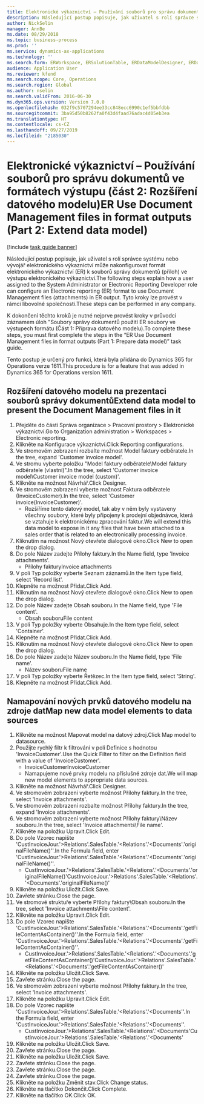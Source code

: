 ```yaml
---
title: Elektronické výkaznictví – Používání souborů pro správu dokumentů ve formátech výstupu (část 2 - Rozšíření datového modelu)
description: Následující postup popisuje, jak uživatel s rolí správce systému nebo vývojář elektronického výkaznictví může nakonfigurovat formát elektronického výkaznictví (ER) k souborů správy dokumentů (příloh) ve výstupu elektronického výkaznictví.
author: NickSelin
manager: AnnBe
ms.date: 08/29/2018
ms.topic: business-process
ms.prod: ''
ms.service: dynamics-ax-applications
ms.technology: ''
ms.search.form: ERWorkspace, ERSolutionTable, ERDataModelDesigner, ERDataModelContentsItemCreationDialog, ERModelMappingTable, ERModelMappingDesigner, ERExpressionDesignerFormula
audience: Application User
ms.reviewer: kfend
ms.search.scope: Core, Operations
ms.search.region: Global
ms.author: nselin
ms.search.validFrom: 2016-06-30
ms.dyn365.ops.version: Version 7.0.0
ms.openlocfilehash: 032f9c5707294ee33cc848ecc6990c1ef5bbfdbb
ms.sourcegitcommit: 3ba95d50b8262fa0f43d4faad76adac4d05eb3ea
ms.translationtype: HT
ms.contentlocale: cs-CZ
ms.lasthandoff: 09/27/2019
ms.locfileid: "2185030"
---
```

# <a name="er-use-document-management-files-in-format-outputs-part-2-extend-data-model"></a><span data-ttu-id="dd750-103">Elektronické výkaznictví – Používání souborů pro správu dokumentů ve formátech výstupu (část 2: Rozšíření datového modelu)</span><span class="sxs-lookup"><span data-stu-id="dd750-103">ER Use Document Management files in format outputs (Part 2: Extend data model)</span></span>

[!include [task guide banner](../../includes/task-guide-banner.md)]

<span data-ttu-id="dd750-104">Následující postup popisuje, jak uživatel s rolí správce systému nebo vývojář elektronického výkaznictví může nakonfigurovat formát elektronického výkaznictví (ER) k souborů správy dokumentů (příloh) ve výstupu elektronického výkaznictví.</span><span class="sxs-lookup"><span data-stu-id="dd750-104">The following steps explain how a user assigned to the System Administrator or Electronic Reporting Developer role can configure an Electronic reporting (ER) format to use Document Management files (attachments) in ER output.</span></span> <span data-ttu-id="dd750-105">Tyto kroky lze provést v rámci libovolné společnosti.</span><span class="sxs-lookup"><span data-stu-id="dd750-105">These steps can be performed in any company.</span></span>

<span data-ttu-id="dd750-106">K dokončení těchto kroků je nutné nejprve provést kroky v průvodci záznamem úloh "Soubory správy dokumentů použití ER soubory ve výstupech formátu (Část 1: Příprava datového modelu).</span><span class="sxs-lookup"><span data-stu-id="dd750-106">To complete these steps, you must first complete the steps in the “ER Use Document Management files in format outputs (Part 1: Prepare data model)” task guide.</span></span>

<span data-ttu-id="dd750-107">Tento postup je určený pro funkci, která byla přidána do Dynamics 365 for Operations verze 1611.</span><span class="sxs-lookup"><span data-stu-id="dd750-107">This procedure is for a feature that was added in Dynamics 365 for Operations version 1611.</span></span>


## <a name="extend-data-model-to-present-the-document-management-files-in-it"></a><span data-ttu-id="dd750-108">Rozšíření datového modelu na prezentaci souborů správy dokumentů</span><span class="sxs-lookup"><span data-stu-id="dd750-108">Extend data model to present the Document Management files in it</span></span>
1. <span data-ttu-id="dd750-109">Přejděte do části Správa organizace > Pracovní prostory > Elektronické výkaznictví.</span><span class="sxs-lookup"><span data-stu-id="dd750-109">Go to Organization administration > Workspaces > Electronic reporting.</span></span>
2. <span data-ttu-id="dd750-110">Klikněte na Konfigurace výkaznictví.</span><span class="sxs-lookup"><span data-stu-id="dd750-110">Click Reporting configurations.</span></span>
3. <span data-ttu-id="dd750-111">Ve stromovém zobrazení rozbalte možnost Model faktury odběratele.</span><span class="sxs-lookup"><span data-stu-id="dd750-111">In the tree, expand 'Customer invoice model'.</span></span>
4. <span data-ttu-id="dd750-112">Ve stromu vyberte položku "Model faktury odběratele\Model faktury odběratele (vlastní)".</span><span class="sxs-lookup"><span data-stu-id="dd750-112">In the tree, select 'Customer invoice model\Customer invoice model (custom)'.</span></span>
5. <span data-ttu-id="dd750-113">Klikněte na možnost Návrhář.</span><span class="sxs-lookup"><span data-stu-id="dd750-113">Click Designer.</span></span>
6. <span data-ttu-id="dd750-114">Ve stromovém zobrazení vyberte možnost Faktura odběratele (InvoiceCustomer).</span><span class="sxs-lookup"><span data-stu-id="dd750-114">In the tree, select 'Customer invoice(InvoiceCustomer)'.</span></span>
    * <span data-ttu-id="dd750-115">Rozšíříme tento datový model, tak aby v něm byly vystaveny všechny soubory, které byly připojeny k prodejní objednávce, která se vztahuje k elektronickému zpracování faktur.</span><span class="sxs-lookup"><span data-stu-id="dd750-115">We will extend this data model to expose in it any files that have been attached to a sales order that is related to an electronically processing invoice.</span></span>  
7. <span data-ttu-id="dd750-116">Kliknutím na možnost Nový otevřete dialogové okno.</span><span class="sxs-lookup"><span data-stu-id="dd750-116">Click New to open the drop dialog.</span></span>
8. <span data-ttu-id="dd750-117">Do pole Název zadejte Přílohy faktury.</span><span class="sxs-lookup"><span data-stu-id="dd750-117">In the Name field, type 'Invoice attachments'.</span></span>
    * <span data-ttu-id="dd750-118">Přílohy faktury</span><span class="sxs-lookup"><span data-stu-id="dd750-118">Invoice attachments</span></span>  
9. <span data-ttu-id="dd750-119">V poli Typ položky vyberte Seznam záznamů.</span><span class="sxs-lookup"><span data-stu-id="dd750-119">In the Item type field, select 'Record list'.</span></span>
10. <span data-ttu-id="dd750-120">Klepněte na možnost Přidat.</span><span class="sxs-lookup"><span data-stu-id="dd750-120">Click Add.</span></span>
11. <span data-ttu-id="dd750-121">Kliknutím na možnost Nový otevřete dialogové okno.</span><span class="sxs-lookup"><span data-stu-id="dd750-121">Click New to open the drop dialog.</span></span>
12. <span data-ttu-id="dd750-122">Do pole Název zadejte Obsah souboru.</span><span class="sxs-lookup"><span data-stu-id="dd750-122">In the Name field, type 'File content'.</span></span>
    * <span data-ttu-id="dd750-123">Obsah souboru</span><span class="sxs-lookup"><span data-stu-id="dd750-123">File content</span></span>  
13. <span data-ttu-id="dd750-124">V poli Typ položky vyberte Obsahuje.</span><span class="sxs-lookup"><span data-stu-id="dd750-124">In the Item type field, select 'Container'.</span></span>
14. <span data-ttu-id="dd750-125">Klepněte na možnost Přidat.</span><span class="sxs-lookup"><span data-stu-id="dd750-125">Click Add.</span></span>
15. <span data-ttu-id="dd750-126">Kliknutím na možnost Nový otevřete dialogové okno.</span><span class="sxs-lookup"><span data-stu-id="dd750-126">Click New to open the drop dialog.</span></span>
16. <span data-ttu-id="dd750-127">Do pole Název zadejte Název souboru.</span><span class="sxs-lookup"><span data-stu-id="dd750-127">In the Name field, type 'File name'.</span></span>
    * <span data-ttu-id="dd750-128">Název souboru</span><span class="sxs-lookup"><span data-stu-id="dd750-128">File name</span></span>  
17. <span data-ttu-id="dd750-129">V poli Typ položky vyberte Řetězec.</span><span class="sxs-lookup"><span data-stu-id="dd750-129">In the Item type field, select 'String'.</span></span>
18. <span data-ttu-id="dd750-130">Klepněte na možnost Přidat.</span><span class="sxs-lookup"><span data-stu-id="dd750-130">Click Add.</span></span>

## <a name="map-new-data-model-elements-to-data-sources"></a><span data-ttu-id="dd750-131">Namapování nových prvků datového modelu na zdroje dat</span><span class="sxs-lookup"><span data-stu-id="dd750-131">Map new data model elements to data sources</span></span>
1. <span data-ttu-id="dd750-132">Klikněte na možnost Mapovat model na datový zdroj.</span><span class="sxs-lookup"><span data-stu-id="dd750-132">Click Map model to datasource.</span></span>
2. <span data-ttu-id="dd750-133">Použijte rychlý filtr k filtrování v poli Definice s hodnotou 'InvoiceCustomer'.</span><span class="sxs-lookup"><span data-stu-id="dd750-133">Use the Quick Filter to filter on the Definition field with a value of 'InvoiceCustomer'.</span></span>
    * <span data-ttu-id="dd750-134">InvoiceCustomer</span><span class="sxs-lookup"><span data-stu-id="dd750-134">InvoiceCustomer</span></span>  
    * <span data-ttu-id="dd750-135">Namapujeme nové prvky modelu na příslušné zdroje dat.</span><span class="sxs-lookup"><span data-stu-id="dd750-135">We will map new model elements to appropriate data sources.</span></span>  
3. <span data-ttu-id="dd750-136">Klikněte na možnost Návrhář.</span><span class="sxs-lookup"><span data-stu-id="dd750-136">Click Designer.</span></span>
4. <span data-ttu-id="dd750-137">Ve stromovém zobrazení vyberte možnost Přílohy faktury.</span><span class="sxs-lookup"><span data-stu-id="dd750-137">In the tree, select 'Invoice attachments'.</span></span>
5. <span data-ttu-id="dd750-138">Ve stromovém zobrazení rozbalte možnost Přílohy faktury.</span><span class="sxs-lookup"><span data-stu-id="dd750-138">In the tree, expand 'Invoice attachments'.</span></span>
6. <span data-ttu-id="dd750-139">Ve stromovém zobrazení vyberte možnost Přílohy faktury\Název souboru.</span><span class="sxs-lookup"><span data-stu-id="dd750-139">In the tree, select 'Invoice attachments\File name'.</span></span>
7. <span data-ttu-id="dd750-140">Klikněte na položku Upravit.</span><span class="sxs-lookup"><span data-stu-id="dd750-140">Click Edit.</span></span>
8. <span data-ttu-id="dd750-141">Do pole Vzorec napište 'CustInvoiceJour.'>Relations'.SalesTable.'<Relations'.'<Documents'.'originalFileName()''.</span><span class="sxs-lookup"><span data-stu-id="dd750-141">In the Formula field, enter 'CustInvoiceJour.'>Relations'.SalesTable.'<Relations'.'<Documents'.'originalFileName()''.</span></span>
    * <span data-ttu-id="dd750-142">CustInvoiceJour.'>Relations'.SalesTable.'<Relations'.'<Documents'.'originalFileName()'</span><span class="sxs-lookup"><span data-stu-id="dd750-142">CustInvoiceJour.'>Relations'.SalesTable.'<Relations'.'<Documents'.'originalFileName()'</span></span>  
9. <span data-ttu-id="dd750-143">Klikněte na položku Uložit.</span><span class="sxs-lookup"><span data-stu-id="dd750-143">Click Save.</span></span>
10. <span data-ttu-id="dd750-144">Zavřete stránku.</span><span class="sxs-lookup"><span data-stu-id="dd750-144">Close the page.</span></span>
11. <span data-ttu-id="dd750-145">Ve stromové struktuře vyberte Přílohy faktury\Obsah souboru.</span><span class="sxs-lookup"><span data-stu-id="dd750-145">In the tree, select 'Invoice attachments\File content'.</span></span>
12. <span data-ttu-id="dd750-146">Klikněte na položku Upravit.</span><span class="sxs-lookup"><span data-stu-id="dd750-146">Click Edit.</span></span>
13. <span data-ttu-id="dd750-147">Do pole Vzorec napište 'CustInvoiceJour.'>Relations'.SalesTable.'<Relations'.'<Documents'.'getFileContentAsContainer()''.</span><span class="sxs-lookup"><span data-stu-id="dd750-147">In the Formula field, enter 'CustInvoiceJour.'>Relations'.SalesTable.'<Relations'.'<Documents'.'getFileContentAsContainer()''.</span></span>
    * <span data-ttu-id="dd750-148">CustInvoiceJour.'>Relations'.SalesTable.'<Relations'.'<Documents'.'getFileContentAsContainer()'</span><span class="sxs-lookup"><span data-stu-id="dd750-148">CustInvoiceJour.'>Relations'.SalesTable.'<Relations'.'<Documents'.'getFileContentAsContainer()'</span></span>  
14. <span data-ttu-id="dd750-149">Klikněte na položku Uložit.</span><span class="sxs-lookup"><span data-stu-id="dd750-149">Click Save.</span></span>
15. <span data-ttu-id="dd750-150">Zavřete stránku.</span><span class="sxs-lookup"><span data-stu-id="dd750-150">Close the page.</span></span>
16. <span data-ttu-id="dd750-151">Ve stromovém zobrazení vyberte možnost Přílohy faktury.</span><span class="sxs-lookup"><span data-stu-id="dd750-151">In the tree, select 'Invoice attachments'.</span></span>
17. <span data-ttu-id="dd750-152">Klikněte na položku Upravit.</span><span class="sxs-lookup"><span data-stu-id="dd750-152">Click Edit.</span></span>
18. <span data-ttu-id="dd750-153">Do pole Vzorec napište 'CustInvoiceJour.'>Relations'.SalesTable.'<Relations'.'<Documents''.</span><span class="sxs-lookup"><span data-stu-id="dd750-153">In the Formula field, enter 'CustInvoiceJour.'>Relations'.SalesTable.'<Relations'.'<Documents''.</span></span>
    * <span data-ttu-id="dd750-154">CustInvoiceJour.'>Relations'.SalesTable.'<Relations'.'<Documents'</span><span class="sxs-lookup"><span data-stu-id="dd750-154">CustInvoiceJour.'>Relations'.SalesTable.'<Relations'.'<Documents'</span></span>  
19. <span data-ttu-id="dd750-155">Klikněte na položku Uložit.</span><span class="sxs-lookup"><span data-stu-id="dd750-155">Click Save.</span></span>
20. <span data-ttu-id="dd750-156">Zavřete stránku.</span><span class="sxs-lookup"><span data-stu-id="dd750-156">Close the page.</span></span>
21. <span data-ttu-id="dd750-157">Klikněte na položku Uložit.</span><span class="sxs-lookup"><span data-stu-id="dd750-157">Click Save.</span></span>
22. <span data-ttu-id="dd750-158">Zavřete stránku.</span><span class="sxs-lookup"><span data-stu-id="dd750-158">Close the page.</span></span>
23. <span data-ttu-id="dd750-159">Zavřete stránku.</span><span class="sxs-lookup"><span data-stu-id="dd750-159">Close the page.</span></span>
24. <span data-ttu-id="dd750-160">Zavřete stránku.</span><span class="sxs-lookup"><span data-stu-id="dd750-160">Close the page.</span></span>
25. <span data-ttu-id="dd750-161">Klikněte na položku Změnit stav.</span><span class="sxs-lookup"><span data-stu-id="dd750-161">Click Change status.</span></span>
26. <span data-ttu-id="dd750-162">Klikněte na tlačítko Dokončit.</span><span class="sxs-lookup"><span data-stu-id="dd750-162">Click Complete.</span></span>
27. <span data-ttu-id="dd750-163">Klikněte na tlačítko OK.</span><span class="sxs-lookup"><span data-stu-id="dd750-163">Click OK.</span></span>

